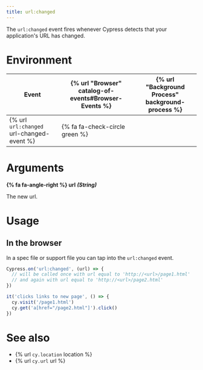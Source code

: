 ```yaml
---
title: url:changed
---
```


The `url:changed` event fires whenever Cypress detects that your application's URL has changed.

# Environment

Event | {% url "Browser" catalog-of-events#Browser-Events %} | {% url "Background Process" background-process %}
--- | --- | ---
{% url `url:changed` url-changed-event %} | {% fa fa-check-circle green %} |

# Arguments

**{% fa fa-angle-right %} url** ***(String)***

The new url.

# Usage

## In the browser

In a spec file or support file you can tap into the `url:changed` event.

```javascript
Cypress.on('url:changed', (url) => {
  // will be called once with url equal to 'http://<url>/page1.html'
  // and again with url equal to 'http://<url>/page2.html'
})

it('clicks links to new page', () => {
  cy.visit('/page1.html')
  cy.get('a[href="/page2.html"]').click()
})
```

# See also

- {% url `cy.location` location %}
- {% url `cy.url` url %}
